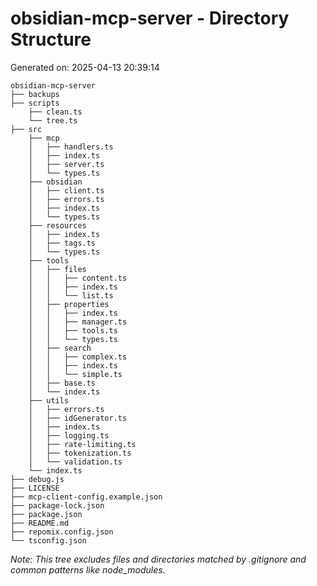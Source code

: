 # obsidian-mcp-server - Directory Structure

Generated on: 2025-04-13 20:39:14


```
obsidian-mcp-server
├── backups
├── scripts
    ├── clean.ts
    └── tree.ts
├── src
    ├── mcp
    │   ├── handlers.ts
    │   ├── index.ts
    │   ├── server.ts
    │   └── types.ts
    ├── obsidian
    │   ├── client.ts
    │   ├── errors.ts
    │   ├── index.ts
    │   └── types.ts
    ├── resources
    │   ├── index.ts
    │   ├── tags.ts
    │   └── types.ts
    ├── tools
    │   ├── files
    │   │   ├── content.ts
    │   │   ├── index.ts
    │   │   └── list.ts
    │   ├── properties
    │   │   ├── index.ts
    │   │   ├── manager.ts
    │   │   ├── tools.ts
    │   │   └── types.ts
    │   ├── search
    │   │   ├── complex.ts
    │   │   ├── index.ts
    │   │   └── simple.ts
    │   ├── base.ts
    │   └── index.ts
    ├── utils
    │   ├── errors.ts
    │   ├── idGenerator.ts
    │   ├── index.ts
    │   ├── logging.ts
    │   ├── rate-limiting.ts
    │   ├── tokenization.ts
    │   └── validation.ts
    └── index.ts
├── debug.js
├── LICENSE
├── mcp-client-config.example.json
├── package-lock.json
├── package.json
├── README.md
├── repomix.config.json
└── tsconfig.json

```

_Note: This tree excludes files and directories matched by .gitignore and common patterns like node_modules._
